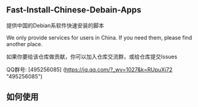 ## Fast-Install-Chinese-Debain-Apps
提供中国的Debian系软件快速安装的脚本

We only provide services for users in China. If you need them, please find another place.

如果你要给该仓库做贡献，你可以加入仓库交流群，或给仓库提交Issues

QQ群号: [495256085] (https://jq.qq.com/?_wv=1027&k=RUpuXj72 "495256085")

## 如何使用